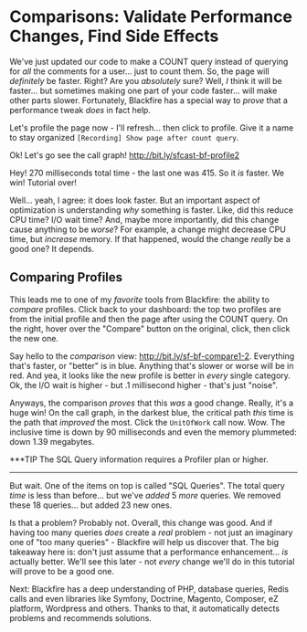 # Comparisons: Validate Performance Changes, Find Side Effects

We've just updated our code to make a COUNT query instead of querying for *all*
the comments for a user... just to count them. So, the page will *definitely* be
faster. Right? Are you *absolutely* sure? Well, *I* think it will be faster... but
sometimes making one part of your code faster... will make other parts slower.
Fortunately, Blackfire has a special way to *prove* that a performance tweak *does*
in fact help.

Let's profile the page now - I'll refresh... then click to profile. Give it a name
to stay organized `[Recording] Show page after count query`.

Ok! Let's go see the call graph! http://bit.ly/sfcast-bf-profile2

Hey! 270 milliseconds total time - the last one was 415. So it *is* faster. We win!
Tutorial over!

Well... yeah, I agree: it does look faster. But an important aspect of optimization
is understanding *why* something is faster. Like, did this reduce CPU time? I/O
wait time? And, maybe more importantly, did this change cause anything to be
*worse*? For example, a change might decrease CPU time, but *increase* memory.
If that happened, would the change *really* be a good one? It depends.

## Comparing Profiles

This leads me to one of my *favorite* tools from Blackfire: the ability to
*compare* profiles. Click back to your dashboard: the top two profiles are from the
initial profile and then the page after using the COUNT query. On the right, hover
over the "Compare" button on the original, click, then click the new one.

Say hello to the *comparison* view: http://bit.ly/sf-bf-compare1-2.
Everything that's faster, or "better" is in blue. Anything that's slower or worse
will be in red. And yea, it looks like the new profile is better in *every* single
category. Ok, the I/O wait is higher - but .1 millisecond higher - that's just
"noise".

Anyways, the comparison *proves* that this *was* a good change. Really, it's a huge
win! On the call graph, in the darkest blue, the critical path *this* time is the
path that *improved* the most. Click the `UnitOfWork` call now. Wow. The inclusive
time is down by 90 milliseconds and even the memory plummeted: down 1.39 megabytes.

***TIP
The SQL Query information requires a Profiler plan or higher.
***

But wait. One of the items on top is called "SQL Queries". The total query *time*
is less than before... but we've *added* 5 *more* queries. We removed these 18
queries... but added 23 new ones.

Is that a problem? Probably not. Overall, this change was good. And if having too
many queries *does* create a *real* problem - not just an imaginary one of "too
many queries" - Blackfire will help us discover that. The big takeaway here is:
don't just assume that a performance enhancement... *is* actually better. We'll
see this later - not *every* change we'll do in this tutorial will prove to be
a good one.

Next: Blackfire has a deep understanding of PHP, database queries, Redis calls
and even libraries like Symfony, Doctrine, Magento, Composer, eZ platform,
Wordpress and others. Thanks to that, it automatically detects problems
and recommends solutions.
